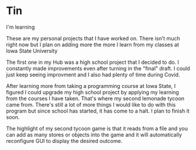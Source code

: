# Tin
I'm learning

These are my personal projects that I have worked on.
There isn't much right now but I plan on adding more the more I learn from my classes at Iowa State University  

The first one in my Hub was a high school project that I decided to do. I constantly made improvements even after turning in the "final" draft.
I could just keep seeing improvment and I also had plenty of time during Covid.

After learning more from taking a programming course at Iowa State, I figured I could upgrade my high school project by applying my learning from
the courses I have taken. That's where my second lemonade tycoon came from. There's still a lot of more things I would like to do with this program
but since school has started, it has come to a halt. I plan to finish it soon.

The highlight of my second tycoon game is that it reads from a file and you can add as many stores or objects into the game and it will automatically reconfigure
GUI to display the desired outcome. 
